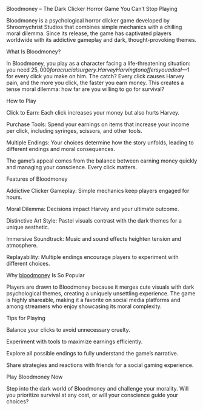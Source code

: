 Bloodmoney – The Dark Clicker Horror Game You Can’t Stop Playing

Bloodmoney is a psychological horror clicker game developed by Shroomychrist Studios that combines simple mechanics with a chilling moral dilemma. Since its release, the game has captivated players worldwide with its addictive gameplay and dark, thought-provoking themes.

What Is Bloodmoney?

In Bloodmoney, you play as a character facing a life-threatening situation: you need $25,000 for a crucial surgery. Harvey Harvington offers you a deal—$1 for every click you make on him. The catch? Every click causes Harvey pain, and the more you click, the faster you earn money. This creates a tense moral dilemma: how far are you willing to go for survival?

How to Play

Click to Earn: Each click increases your money but also hurts Harvey.

Purchase Tools: Spend your earnings on items that increase your income per click, including syringes, scissors, and other tools.

Multiple Endings: Your choices determine how the story unfolds, leading to different endings and moral consequences.

The game’s appeal comes from the balance between earning money quickly and managing your conscience. Every click matters.

Features of Bloodmoney

Addictive Clicker Gameplay: Simple mechanics keep players engaged for hours.

Moral Dilemma: Decisions impact Harvey and your ultimate outcome.

Distinctive Art Style: Pastel visuals contrast with the dark themes for a unique aesthetic.

Immersive Soundtrack: Music and sound effects heighten tension and atmosphere.

Replayability: Multiple endings encourage players to experiment with different choices.

Why <a href="https://bloodmoneygame.io/">bloodmoney</a> Is So Popular

Players are drawn to Bloodmoney because it merges cute visuals with dark psychological themes, creating a uniquely unsettling experience. The game is highly shareable, making it a favorite on social media platforms and among streamers who enjoy showcasing its moral complexity.

Tips for Playing

Balance your clicks to avoid unnecessary cruelty.

Experiment with tools to maximize earnings efficiently.

Explore all possible endings to fully understand the game’s narrative.

Share strategies and reactions with friends for a social gaming experience.

Play Bloodmoney Now

Step into the dark world of Bloodmoney and challenge your morality. Will you prioritize survival at any cost, or will your conscience guide your choices?
